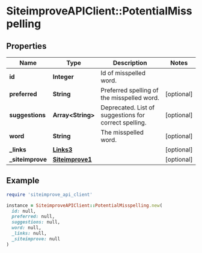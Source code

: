 # SiteimproveAPIClient::PotentialMisspelling

## Properties

| Name | Type | Description | Notes |
| ---- | ---- | ----------- | ----- |
| **id** | **Integer** | Id of misspelled word. |  |
| **preferred** | **String** | Preferred spelling of the misspelled word. | [optional] |
| **suggestions** | **Array&lt;String&gt;** | Deprecated. List of suggestions for correct spelling. | [optional] |
| **word** | **String** | The misspelled word. | [optional] |
| **_links** | [**Links3**](Links3.md) |  | [optional] |
| **_siteimprove** | [**Siteimprove1**](Siteimprove1.md) |  | [optional] |

## Example

```ruby
require 'siteimprove_api_client'

instance = SiteimproveAPIClient::PotentialMisspelling.new(
  id: null,
  preferred: null,
  suggestions: null,
  word: null,
  _links: null,
  _siteimprove: null
)
```

